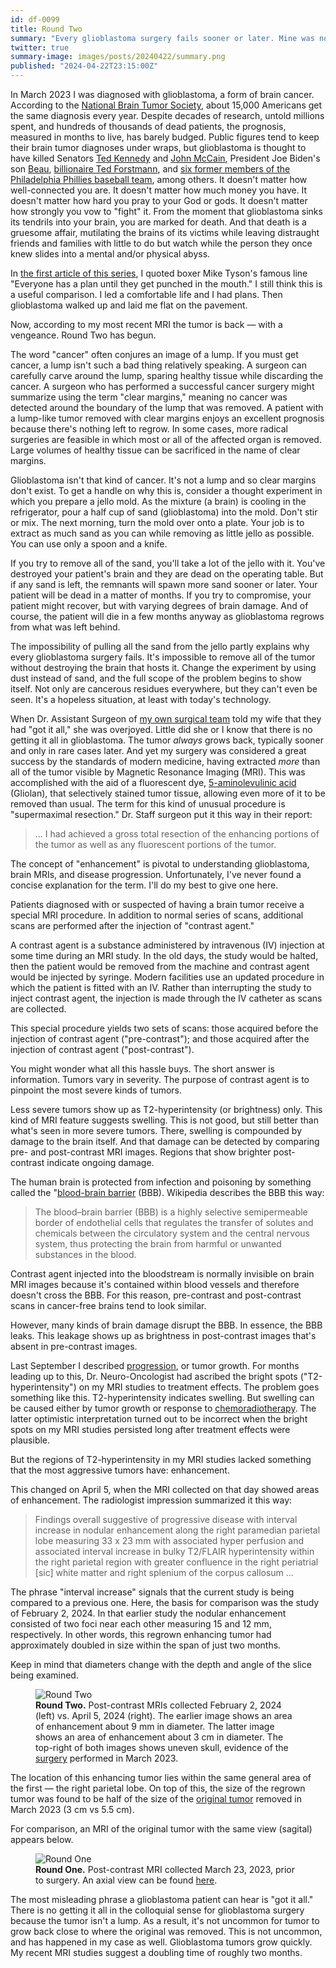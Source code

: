```yaml
---
id: df-0099
title: Round Two
summary: "Every glioblastoma surgery fails sooner or later. Mine was no exception."
twitter: true
summary-image: images/posts/20240422/summary.png
published: "2024-04-22T23:15:00Z"
---
```


In March 2023 I was diagnosed with glioblastoma, a form of brain cancer. According to the [National Brain Tumor Society](https://braintumor.org/events/glioblastoma-awareness-day/about-glioblastoma/), about 15,000 Americans get the same diagnosis every year. Despite decades of research, untold millions spent, and hundreds of thousands of dead patients, the prognosis, measured in months to live, has barely budged. Public figures tend to keep their brain tumor diagnoses under wraps, but glioblastoma is thought to have killed Senators [Ted Kennedy](https://www.nytimes.com/2008/07/29/health/29docs.html) and [John McCain](https://ana-neurosurgery.com/john-mccain-diagnosed-brain-cancer/), President Joe Biden's son [Beau](https://www.washingtonpost.com/news/to-your-health/wp/2015/05/31/brain-cancers-like-beau-bidens-kill-about-15000-adults-each-year/), [billionaire Ted Forstmann](https://abcnews.go.com/Business/cancer-wall-st-billionaire-teddy-forstmann-type-brain/story?id=13734396), and [six former members of the Philadelphia Phillies baseball team](https://www.inquirer.com/news/inq2/astroturf-vet-artificial-turf-pfas-forever-chemicals-glioblastoma-cancer-phillies-1980-20230307.html), among others. It doesn't matter how well-connected you are. It doesn't matter how much money you have. It doesn't matter how hard you pray to your God or gods. It doesn't matter how strongly you vow to "fight" it. From the moment that glioblastoma sinks its tendrils into your brain, you are marked for death. And that death is a gruesome affair, mutilating the brains of its victims while leaving distraught friends and families with little to do but watch while the person they once knew slides into a mental and/or physical abyss.

In [the first article of this series](/articles/2023/05/18/everyone-has-a-plan/), I quoted boxer Mike Tyson's famous line "Everyone has a plan until they get punched in the mouth." I still think this is a useful comparison. I led a comfortable life and I had plans. Then glioblastoma walked up and laid me flat on the pavement.

Now, according to my most recent MRI the tumor is back &mdash; with a vengeance. Round Two has begun.

The word "cancer" often conjures an image of a lump. If you must get cancer, a lump isn't such a bad thing relatively speaking. A surgeon can carefully carve around the lump, sparing healthy tissue while discarding the cancer. A surgeon who has performed a successful cancer surgery might summarize using the term "clear margins," meaning no cancer was detected around the boundary of the lump that was removed. A patient with a lump-like tumor removed with clear margins enjoys an excellent prognosis because there's nothing left to regrow. In some cases, more radical surgeries are feasible in which most or all of the affected organ is removed. Large volumes of healthy tissue can be sacrificed in the name of clear margins.

Glioblastoma isn't that kind of cancer. It's not a lump and so clear margins don't exist. To get a handle on why this is, consider a thought experiment in which you prepare a jello mold. As the mixture (a brain) is cooling in the refrigerator, pour a half cup of sand (glioblastoma) into the mold. Don't stir or mix. The next morning, turn the mold over onto a plate. Your job is to extract as much sand as you can while removing as little jello as possible. You can use only a spoon and a knife.

If you try to remove all of the sand, you'll take a lot of the jello with it. You've destroyed your patient's brain and they are dead on the operating table. But if any sand is left, the remnants will spawn more sand sooner or later. Your patient will be dead in a matter of months. If you try to compromise, your patient might recover, but with varying degrees of brain damage. And of course, the patient will die in a few months anyway as glioblastoma regrows from what was left behind.

The impossibility of pulling all the sand from the jello partly explains why every glioblastoma surgery fails. It's impossible to remove all of the tumor without destroying the brain that hosts it. Change the experiment by using dust instead of sand, and the full scope of the problem begins to show itself. Not only are cancerous residues everywhere, but they can't even be seen. It's a hopeless situation, at least with today's technology.

When Dr. Assistant Surgeon of [my own surgical team](/articles/2023/06/02/reflections-on-my-brain-surgery/) told my wife that they had "got it all," she was overjoyed. Little did she or I know that there is no getting it all in glioblastoma. The tumor *always* grows back, typically sooner and only in rare cases later. And yet my surgery was considered a great success by the standards of modern medicine, having extracted *more* than all of the tumor visible by Magnetic Resonance Imaging (MRI). This was accomplished with the aid of a fluorescent dye, [5-aminolevulinic acid](https://en.wikipedia.org/wiki/Aminolevulinic_acid) (Gliolan), that selectively stained tumor tissue, allowing even more of it to be removed than usual. The term for this kind of unusual procedure is "supermaximal resection." Dr. Staff surgeon put it this way in their report:

> ... I had achieved a gross total resection of the enhancing portions of the tumor as well as any fluorescent portions of the tumor.

The concept of "enhancement" is pivotal to understanding glioblastoma, brain MRIs, and disease progression. Unfortunately, I've never found a concise explanation for the term. I'll do my best to give one here. 

Patients diagnosed with or suspected of having a brain tumor receive a special MRI procedure. In addition to normal series of scans, additional scans are performed after the injection of "contrast agent."

A contrast agent is a substance administered by intravenous (IV) injection at some time during an MRI study. In the old days, the study would be halted, then the patient would be removed from the machine and contrast agent would be injected by syringe. Modern facilities use an updated procedure in which the patient is fitted with an IV. Rather than interrupting the study to inject contrast agent, the injection is made through the IV catheter as scans are collected.

This special procedure yields two sets of scans: those acquired before the injection of contrast agent ("pre-contrast"); and those acquired after the injection of contrast agent ("post-contrast").

You might wonder what all this hassle buys. The short answer is information. Tumors vary in severity. The purpose of contrast agent is to pinpoint the most severe kinds of tumors.

Less severe tumors show up as T2-hyperintensity (or brightness) only. This kind of MRI feature suggests swelling. This is not good, but still better than what's seen in more severe tumors. There, swelling is compounded by damage to the brain itself. And that damage can be detected by comparing pre- and post-contrast MRI images. Regions that show brighter post-contrast indicate ongoing damage.

The human brain is protected from infection and poisoning by something called the "[blood-brain barrier](https://en.wikipedia.org/wiki/Blood–brain_barrier) (BBB). Wikipedia describes the BBB this way:

> The blood–brain barrier (BBB) is a highly selective semipermeable border of endothelial cells that regulates the transfer of solutes and chemicals between the circulatory system and the central nervous system, thus protecting the brain from harmful or unwanted substances in the blood.

Contrast agent injected into the bloodstream is normally invisible on brain MRI images because it's contained within blood vessels and therefore doesn't cross the BBB. For this reason, pre-contrast and post-contrast scans in cancer-free brains tend to look similar.

However, many kinds of brain damage disrupt the BBB. In essence, the BBB leaks. This leakage shows up as brightness in post-contrast images that's absent in pre-contrast images.

Last September I described [progression](/articles/2023/09/14/progression/), or tumor growth. For months leading up to this, Dr. Neuro-Oncologist had ascribed the bright spots ("T2-hyperintensity") on my MRI studies to treatment effects. The problem goes something like this. T2-hyperintensity indicates swelling. But swelling can be caused either by tumor growth or response to [chemoradiotherapy](/articles/2023/08/11/chemoradiotherapy/). The latter optimistic interpretation turned out to be incorrect when the bright spots on my MRI studies persisted long after treatment effects were plausible.

But the regions of T2-hyperintensity in my MRI studies lacked something that the most aggressive tumors have: enhancement.

This changed on April 5, when the MRI collected on that day showed areas of enhancement. The radiologist impression summarized it this way:

> Findings overall suggestive of progressive disease with interval increase in nodular enhancement along the right paramedian parietal lobe measuring 33 x 23 mm with associated hyper perfusion and associated interval increase in bulky T2/FLAIR hyperintensity within the right parietal region with greater confluence in the right periatrial [sic] white matter and right splenium of the corpus callosum ...

The phrase "interval increase" signals that the current study is being compared to a previous one. Here, the basis for comparison was the study of February 2, 2024. In that earlier study the nodular enhancement consisted of two foci near each other measuring 15 and 12 mm, respectively. In other words, this regrown enhancing tumor had approximately doubled in size within the span of just two months.

Keep in mind that diameters change with the depth and angle of the slice being examined.

<figure>
  <img alt="Round Two" src="/images/posts/20240422/comparison.png">
  <figcaption>
    <strong>Round Two.</strong> Post-contrast MRIs collected February 2, 2024 (left) vs. April 5, 2024 (right). The earlier image shows an area of enhancement about 9 mm in diameter. The latter image shows an area of enhancement about 3 cm in diameter. The top-right of both images shows uneven skull, evidence of the <a href="/articles/2023/06/02/reflections-on-my-brain-surgery/">surgery</a> performed in March 2023.
  </figcaption>
</figure>

The location of this enhancing tumor lies within the same general area of the first &mdash; the right parietal lobe. On top of this, the size of the regrown tumor was found to be half of the size of the [original tumor](/articles/2023/05/27/the-scary-stuff/) removed in March 2023 (3 cm vs 5.5 cm).

For comparison, an MRI of the original tumor with the same view (sagital) appears below.

<figure>
  <img alt="Round One" src="/images/posts/20240422/round-one.png">
  <figcaption>
    <strong>Round One.</strong> Post-contrast MRI collected March 23, 2023, prior to surgery. An axial view can be found <a href="/articles/2023/05/27/the-scary-stuff/">here</a>.
  </figcaption>
</figure>

The most misleading phrase a glioblastoma patient can hear is "got it all." There is no getting it all in the colloquial sense for glioblastoma surgery because the tumor isn't a lump. As a result, it's not uncommon for tumor to grow back close to where the original was removed. This is not uncommon, and has happened in my case as well. Glioblastoma tumors grow quickly. My recent MRI studies suggest a doubling time of roughly two months.